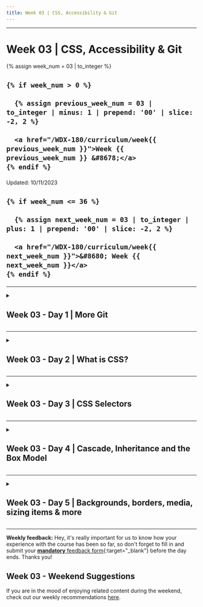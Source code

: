 ```yaml
---
title: Week 03 | CSS, Accessibility & Git
---
```


<hr class="mb-0">

<h1 id="{{ Week 03-CSS, Accessibility & Git | slugify }}">
  <span class="week-prefix">Week 03 |</span> CSS, Accessibility & Git
</h1>

<div class="week-controls">

  {% assign week_num = 03 | to_integer %}

  <h2 class="week-controls__previous_week">

    {% if week_num > 0 %}

      {% assign previous_week_num = 03 | to_integer | minus: 1 | prepend: '00' | slice: -2, 2 %}

      <a href="/WDX-180/curriculum/week{{ previous_week_num }}">Week {{ previous_week_num }} &#8678;</a>
    {% endif %}

  </h2>

  <span>Updated: 10/11/2023</span>

  <h2 class="week-controls__next_week">

    {% if week_num <= 36 %}

      {% assign next_week_num = 03 | to_integer | plus: 1 | prepend: '00' | slice: -2, 2 %}

      <a href="/WDX-180/curriculum/week{{ next_week_num }}">&#8680; Week {{ next_week_num }}</a>
    {% endif %}

  </h2>

</div>

---

<!-- Week 03 - Day 1 | More Git -->
<details markdown="1">
  <summary>
    <h2>
      <span class="summary-day">Week 03 - Day 1</span> | More Git</h2>
  </summary>

### Schedule


  - [Study](#study-plan)
  - [Exercises](#exercises)
  - [Extra Resources](#extra-resources)

### Study Plan

 About a week ago, you've learned about the infamous version control system (VCS) called Git. Definitely, one of the most important tools in your arsenal! Today, we are going to recap on what we've learned in the previous modules and later on we're going to focus on a much more realistic and everyday scenario that you're going to encounter as a web developer.

  First things first though. What have you learned so far?

  - What is Git
  - How to initialize a git repository on your local machine
  - How to commit new changes
  - How to create new branches
  - How to push your version to GitHub

  These are some of the basic concepts covered so far. If you feel like you are uncertain about some of the things above, don't worry! It takes time and lots of practice to learn and master git! You can always revisit old lectures and your personal notes! 

  Let's start by looking more into the remote repositories and get comfortable with some very important git concepts, terms and commands:

  - [Watch: **Git Remotes Fundamentals**](https://www.youtube.com/watch?v=5ctkqMqG6G4)
    - Duration: 11min

  Let's strengthen our confidence by watching a video that gives a solid explanation of branches and a basic local workflow of creating/deleting branches in about ten minutes.  

  - [Watch: **Git & GitHub Tutorial for Beginners #8 - Branches**](https://www.youtube.com/watch?v=QV0kVNvkMxc){:target="_blank"}
    - Duration: 10min
    - Level: Beginner
    - Captions: Yes

  ---



  **Practice time: New Feature List**

  Now that we freshened up our memory, let's take a few minutes and try to create a step-by-step list of the commands executed on our local repo, when we want to work on a new feature on a project. You're going to create a new Markdown file, named `new-feature-list.md`, containing your list! The structure of your file should be as below:

  ```markdown
  # Step-by-step list for a new feature

  - command1
  - action1
  - command2
  - action2
  ```

  > Note: It's a good practice to check the **status** of our repository after any alteration!!



  After you're finished with your list, do not forget to push it your `user` folder in your forked WDX repository!

  ---



  After you've finished the task above, make sure to **take a short break**, and get ready to dig deeper with the following content!

  - [Read: **Pull Requests and Merges**](resources/more_git/pull_requests_and_merges/index.md)

  In order to make it more clear to you, below you can watch a great video that represents a real-like scenario!

  - [Watch: **GITHUB PULL REQUEST, Branching, Merging & Team Workflow**](https://www.youtube.com/watch?v=oFYyTZwMyAg){:target="_blank"}
    - Duration: 11min
    - Level: Beginner
    - Captions: Yes

  **Practice time: Learn Git Branching**

  - Go through the [LearnGitBranching](https://learngitbranching.js.org/) interactive game and try to complete all the steps.

### Summary

  At the end of the day, you're gonna have a pretty good understanding of the Git VCS. However, with this tool you're gonna get better and better the more you use it and the more you make mistakes! Don't be afraid to fail! Even great mid-level and senior developers worldwide have serious issues with it. Git is a powerful tool, developed by a [genius](https://youtu.be/o8NPllzkFhE?t=343), who did not plan on making it easy for the rest of us. 

  **Understanding Git == becoming a better developer**

<!-- Exercises -->

### Extra Resources

  - [Read: **A look under the hood: how branches work in Git**](https://stackoverflow.blog/2021/04/05/a-look-under-the-hood-how-branches-work-in-git/){:target="_blank"}

  - [Read: **Git Branching - Branches in a Nutshell**](https://git-scm.com/book/en/v2/Git-Branching-Branches-in-a-Nutshell){:target="_blank"}

  > **Disclaimer**: These two articles are advanced for someone like you right now. You can always keep them for later and give them a read whenever you feel confident enough with Git, but we do highly recommend to give them a try nonetheless!



<!-- Sources and Attributions -->
  
</details>

<hr class="mt-1">

<!-- Week 03 - Day 2 | What is CSS? -->
<details markdown="1">
  <summary>
    <h2>
      <span class="summary-day">Week 03 - Day 2</span> | What is CSS?</h2>
  </summary>

### Schedule

  - [Study](#study-plan-1)
  - [Exercises](#exercises-1)
  - [Extra Resources](#extra-resources-1)

### Study Plan

  **TIP OF THE DAY:** During your coding journey, you will be constantly using the Browser Developer Tools _(aka DevTools)_ panel to inspect and debug your code, whether it's HTML, CSS or JavaScript. This [short video](https://www.youtube.com/watch?v=X65TAP8a530){:target="_blank"} will help you familiarize yourself with some common keyboard shortcuts that will open up the appropriate `DevTools` panel. 

  ---



  <!-- TODO: Turn this resource into a Module -->


  - [Read: **What is CSS?**](resources/css_first_steps/what_is_css/index.md){:target="_blank"}
    - Level: Beginner

  <!-- TODO: Turn this resource into a Module -->


  - [Read: **Getting started with CSS**](resources/css_first_steps/getting_started/index.md){:target="_blank"}
    - Level: Beginner

  <!-- TODO: Turn this resource into a Module -->


  - [Read: **How CSS is structured**](resources/css_first_steps/how_css_is_structured/index.md){:target="_blank"}
    - Level: Beginner

  <!-- TODO: Turn this resource into a Module -->


  - [Read: **How CSS works**](resources/css_first_steps/how_css_works/index.md){:target="_blank"}
    - Level: Beginner

### Summary

  Now that you've finished studying today's content, you've gained some more familiarity with the CSS language and its syntax. Move on to the exercises to get some basic experience using it.

### Exercises

  - [MDN's Assessment: **Styling a biography page**](exercises/styling_a_biography_page/index.md){:target="_blank"}

  **IMPORTANT:** Make sure to complete all the tasks found in the **daily Progress Sheet** and update the sheet accordingly. Once you've updated the sheet, don't forget to `commit` and `push`. The progress draft sheet for this day is: **/user/week03/progress/progress.draft.w03.d02.csv**

  You should **NEVER** update the `draft` sheets directly, but rather work on a copy of them according to the instructions [found here](../week01/resources/PROGRESS-WORKFLOW.md).


<!-- Extra Resources -->

### Sources and Attributions

  **Content is based on the following sources:**

  - **MDN:**
    - [Learn to style HTML with CSS](https://developer.mozilla.org/en-US/docs/Learn/CSS){:target="_blank"} [(Permalink)](https://github.com/mdn/content/blob/a77137e6239ef445ac67b2ffb7067d6332907910/files/en-us/learn/css/index.md){:target="_blank"}
    - [Styling a biography page](https://developer.mozilla.org/en-US/docs/Learn/CSS/First_steps/Styling_a_biography_page){:target="_blank"} [(Permalink)](https://github.com/mdn/content/blob/a77137e6239ef445ac67b2ffb7067d6332907910/files/en-us/learn/css/first_steps/styling_a_biography_page/index.md){:target="_blank"}
  
</details>

<hr class="mt-1">

<!-- Week 03 - Day 3 | CSS Selectors -->
<details markdown="1">
  <summary>
    <h2>
      <span class="summary-day">Week 03 - Day 3</span> | CSS Selectors</h2>
  </summary>

### Schedule

  - [Study](#study-plan-2)
  - [Exercises](#exercises-2)
  - [Extra Resources](#extra-resources-2)

### Study Plan

  Now that you've gained familiarity with the language and its syntax, and got some basic experience using it, it's time to dive a bit deeper. **CSS Selectors** is the part of CSS that defines which element(s) will be `selected` from the HTML page and what styling rules will be applied to them. Let's see them in detail:

  - Let's start by watching a super quick intro to [**CSS Selectors**](https://www.youtube.com/watch?v=rLZWAGrY6cU) just to get a first taste of what they are.

  Now let's dive deeper into CSS Selectors _(because nobody became a professional Web developer by watching 1-minute coding videos)_.

  - [Read: **CSS Selectors**](resources/css_building_blocks/css_selectors/index.md){:target="_blank"}
    - Level: Beginner
  
  - [Read: **Type, class, and ID selectors**](resources/css_building_blocks/css_selectors/type_class_and_id_selectors/index.md){:target="_blank"}
    - Level: Beginner
  
  - [Read: **Attribute Selectors**](resources/css_building_blocks/css_selectors/attribute_selectors/index.md){:target="_blank"}
    - Level: Beginner
  
  - [Read: **Pseudo-classes and Pseudo-elements**](resources/css_building_blocks/css_selectors/pseudo-classes_and_pseudo-elements/index.md){:target="_blank"}
    - Level: Beginner
  
  - [Read: **Combinators**](resources/css_building_blocks/css_selectors/combinators/index.md){:target="_blank"}
    - Level: Beginner

  Let's recap CSS Selectors by watching Kyle (from `WebDevSimplified`) going through every CSS Selector in his [**Learn Every CSS Selector In 20 Minutes**](https://www.youtube.com/watch?v=l1mER1bV0N0){:target="_blank"} video. 

  ---


  **Still confused?** Let's try this [**little tool**](/WDX-180/resources/css/selectors-explained/index.html){:target="_blank"} that explains CSS selectors. If you find this tool useful, keep a bookmark and please don't forget to star the [author's repo](https://github.com/KittyGiraudel/selectors-explained){:target="_blank"}.

  ![](./assets/selectors-explained.jpg)

### Summary

  Now that you've finished studying this Module's content, you've learned about a wide variety of CSS selectors that are available, allowing for fine-grained precision when selecting elements to style in a Web page. It's time to put this information to the test with the following exercises!

### Exercises

  - Let's quickly practice some CSS Selectors [here](/WDX-180/resources/css/css-selector-game/index.html){:target="_blank"}.

  - [Play: **CSS Diner**](https://flukeout.github.io/){:target="_blank"}
    - An awesome exercise as a game, consisting of 32 levels to help you understand how CSS selectors work, in a very fun way!
    - Take a screenshot of the max level you have successfully completed, name it `completed-level.png` and move it to folder `user/week03/exercises/day03/`

  - [MDN's Assessment: **Test your skills: Selectors**](exercises/selectors_tasks/index.md)

  As for the CSS Diner, if you've  enjoyed the experience and it has helped you learn something, do not forget to star (⭐) the [repo](https://github.com/flukeout/css-diner){:target="_blank"} of this awesome game!

  **IMPORTANT:** Make sure to complete all the tasks found in the **daily Progress Sheet** and update the sheet accordingly. Once you've updated the sheet, don't forget to `commit` and `push`. The progress draft sheet for this day is: **/user/week03/progress/progress.draft.w03.d03.csv**

  You should **NEVER** update the `draft` sheets directly, but rather work on a copy of them according to the instructions [found here](../week01/resources/PROGRESS-WORKFLOW.md).


<!-- Extra Resources -->

### Sources and Attributions

  **Content is based on the following sources:**

  - [The CSS-Selector-Game](https://github.com/toolness/css-selector-game) _(Please give the original author a star!)_

  - [Selectors Explained: A CSS selector to plain English translator](https://github.com/KittyGiraudel/selectors-explained)

  - **MDN:**
    - [CSS Selectors](https://developer.mozilla.org/en-US/docs/Learn/CSS/Building_blocks/Selectors){:target="_blank"}
    - [Type, class, and ID selectors](https://developer.mozilla.org/en-US/docs/Learn/CSS/Building_blocks/Selectors/Type_Class_and_ID_Selectors){:target="_blank"}
    - [Attribute Selectors](https://developer.mozilla.org/en-US/docs/Learn/CSS/Building_blocks/Selectors/Attribute_selectors){:target="_blank"}
    - [Pseudo-classes and pseudo-elements](https://developer.mozilla.org/en-US/docs/Learn/CSS/Building_blocks/Selectors/Pseudo-classes_and_pseudo-elements){:target="_blank"}
    - [Combinators](https://developer.mozilla.org/en-US/docs/Learn/CSS/Building_blocks/Selectors/Combinators){:target="_blank"}
    - [Test your skills: Selectors](https://developer.mozilla.org/en-US/docs/Learn/CSS/Building_blocks/Selectors/Selectors_Tasks){:target="_blank"} [(Permalink)](https://github.com/mdn/content/blob/a77137e6239ef445ac67b2ffb7067d6332907910/files/en-us/learn/css/building_blocks/selectors/selectors_tasks/index.md){:target="_blank"}
  - **CSS Diner:**
    - [CSS Diner Github Repo](https://github.com/flukeout/css-diner){:target="_blank"}
  
</details>

<hr class="mt-1">

<!-- Week 03 - Day 4 | Cascade, Inheritance and the Box Model -->
<details markdown="1">
  <summary>
    <h2>
      <span class="summary-day">Week 03 - Day 4</span> | Cascade, Inheritance and the Box Model</h2>
  </summary>

### Schedule

  - [Study](#study-plan-3)
  - [Exercises](#exercises-3)
  - [Extra Resources](#extra-resources-3)

### Study Plan

  The aim of this lesson is to develop your understanding of some of the most fundamental concepts of CSS — **cascade, specificity, and inheritance** — which control how CSS is applied to HTML and how conflicts are resolved.

  - [Read: **Cascade and Inheritance**](resources/css_building_blocks/cascade_and_inheritance/index.md){:target="_blank"}
    - Level: Beginner

  **The Box Model**

  In a web page, **every element is rendered as a rectangular box**. The box model describes how the element’s content, padding, border, and margin determine the space occupied by the element and its relation to other elements in the page.

  Depending on the element’s display property, its box may be one of two types: a **block box** or an **inline box**. 

  - [Watch: **The box model for beginners web design tutorial**](https://www.youtube.com/watch?v=MrAnu4zdjjY){:target="_blank"} to get a first quick taste of the **Box Model**.
    - **Duration:** 2min 

  - [Watch: **Learn CSS Box Model In 8 Minutes**](https://www.youtube.com/watch?v=rIO5326FgPE){:target="_blank"} to get a better, more detailed overview of the Box Model.
    - **Duration:** 8min 

  - [Read: **The box model**](resources/css_building_blocks/the_box_model/index.md){:target="_blank"}
    - Level: Beginner

### Summary

  Now that you've finished studying today's content, you have a better understanding of the most fundamental concepts of CSS. It's time to put this information to the test with the following exercise!

### Exercises

  - [MDN's Assessment: **Test your skills: The Cascade**](exercises/cascade_tasks/index.md){:target="_blank"}

  - [MDN's Assessment: **Test your skills: The box model**](exercises/box_model_tasks/index.md){:target="_blank"}

  **IMPORTANT:** Make sure to complete all the tasks found in the **daily Progress Sheet** and update the sheet accordingly. Once you've updated the sheet, don't forget to `commit` and `push`. The progress draft sheet for this day is: **/user/week03/progress/progress.draft.w03.d04.csv**

  You should **NEVER** update the `draft` sheets directly, but rather work on a copy of them according to the instructions [found here](../week01/resources/PROGRESS-WORKFLOW.md).


<!-- Extra Resources -->

### Sources and Attributions

  **Content is based on the following sources:**

  - [Understanding the CSS box model for inline elements](https://hacks.mozilla.org/2015/03/understanding-inline-box-model/)

  - **MDN**
    - [Cascade, specificity, and inheritance](https://developer.mozilla.org/en-US/docs/Learn/CSS/Building_blocks/Cascade_and_inheritance){:target="_blank"} [(Permalink)](https://github.com/mdn/content/blob/529a4466f00f0f29e11716313a3ceb1f9ce5ce76/files/en-us/learn/css/building_blocks/cascade_and_inheritance/index.md){:target="_blank"}
    - [Test your skills: The Cascade](https://developer.mozilla.org/en-US/docs/Learn/CSS/Building_blocks/Cascade_tasks){:target="_blank"} [(Permalink)](https://github.com/mdn/content/blob/529a4466f00f0f29e11716313a3ceb1f9ce5ce76/files/en-us/learn/css/building_blocks/cascade_tasks/index.md){:target="_blank"}
    - [The box model](https://developer.mozilla.org/en-US/docs/Learn/CSS/Building_blocks/The_box_model){:target="_blank"} [(Permalink)](https://github.com/mdn/content/blob/529a4466f00f0f29e11716313a3ceb1f9ce5ce76/files/en-us/learn/css/building_blocks/the_box_model/index.md){:target="_blank"}
    - [Test your skills: The box model](https://developer.mozilla.org/en-US/docs/Learn/CSS/Building_blocks/Box_Model_Tasks){:target="_blank"} [(Permalink)](https://github.com/mdn/content/blob/529a4466f00f0f29e11716313a3ceb1f9ce5ce76/files/en-us/learn/css/building_blocks/box_model_tasks/index.md){:target="_blank"}

  
</details>

<hr class="mt-1">

<!-- Week 03 - Day 5 | Backgrounds, borders, media, sizing items & more -->
<details markdown="1">
  <summary>
    <h2>
      <span class="summary-day">Week 03 - Day 5</span> | Backgrounds, borders, media, sizing items & more</h2>
  </summary>

### Schedule

  - [Study](#study-plan-4)
  - [Exercises](#exercises-4)
  - [Extra Resources](#extra-resources-4)

### Study Plan

  ![](assets/css.bg.media.sizing.png)

  **CSS**

  - [Watch: **CSS Borders in 1 Minute**](https://www.youtube.com/watch?v=JYv_jNYV2R8){:target="_blank"}
    - Level: Beginner
  
  - [Watch: **Border radius - CSS Tutorial for beginners in 1 Minute**](https://www.youtube.com/watch?v=Th1fXtFjhJ4){:target="_blank"}
    - Level: Beginner

  - [Read: **Backgrounds and borders**](resources/css_building_blocks/backgrounds_and_borders/index.md){:target="_blank"}
    - Level: Beginner

  - Quick taste of CSS Overflow with [**this video**](https://www.youtube.com/watch?v=LMLwvJvnsZE){:target="_blank"}. Then dive deeper with the MDN guide.

  - [Read: **Overflowing Content**](resources/css_building_blocks/overflowing_content/index.md){:target="_blank"}
    - Level: Beginner

  CSS has some [absolute sizing units](https://www.youtube.com/watch?v=RvW5rXuFDGU){:target="_blank"} along with some [relative sizing units](https://www.youtube.com/watch?v=HdSm-aDTes8){:target="_blank"}. Oh, and don't forget [these guys too](https://www.youtube.com/watch?v=N4Mt32GkBSI){:target="_blank"}. 

  - [Read: **CSS values and units**](resources/css_building_blocks/values_and_units/index.md){:target="_blank"}
    - Level: Beginner

  - [Read: **Sizing items in css**](resources/css_building_blocks/sizing_items_in_css/index.md){:target="_blank"}
    - Level: Beginner

  - [Read: **Images, media, and form elements**](resources/css_building_blocks/images_media_form_elements/index.md){:target="_blank"}
    - Level: Beginner

  **CSS & Accessibility**

  Among the things that a Frontend developer must always check, to ensure web accessibility, is `Color Contrast`.

  Most of the times, this means that the background (the `background-color` property in CSS) and foreground color (the `color` property in CSS) combination used on our HTML elements must ideally pass the WCAG AA and/or AAA tests.

  - [Read: **About Color Contrast and Accessibility**](./resources/color_contrast/index.md)
    - Level: Beginner

### Summary

  We've covered quite a lot here. Don't miss out on proving your knowledge on the exercises below!

### Exercises

  - [MDN's Assessment: **Test your skills: Backgrounds and borders**](exercises/test_your_skills_backgrounds_and_borders/index.md){:target="_blank"}

  - [MDN's Assessment: **Test your skills: Overflow**](exercises/overflow_tasks/index.md){:target="_blank"}

  - [MDN's Assessment: **Test your skills: Values and units**](exercises/values_tasks/index.md){:target="_blank"}

  - [MDN's Assessment: **Test your skills: Sizing**](exercises/sizing_tasks/index.md){:target="_blank"}

  - [MDN's Assessment: **Test your skills: Images and form elements**](exercises/images_tasks/index.md){:target="_blank"}

  **IMPORTANT:** Make sure to complete all the tasks found in the **daily Progress Sheet** and update the sheet accordingly. Once you've updated the sheet, don't forget to `commit` and `push`. The progress draft sheet for this day is: **/user/week03/progress/progress.draft.w03.d05.csv**

  You should **NEVER** update the `draft` sheets directly, but rather work on a copy of them according to the instructions [found here](../week01/resources/PROGRESS-WORKFLOW.md).


<!-- Extra Resources -->

### Sources and Attributions

  **Content is based on the following sources:**

  - **MDN**
    - [Backgrounds and borders](https://developer.mozilla.org/en-US/docs/Learn/CSS/Building_blocks/Backgrounds_and_borders){:target="_blank"} [(Permalink)](https://github.com/mdn/content/blob/529a4466f00f0f29e11716313a3ceb1f9ce5ce76/files/en-us/learn/css/building_blocks/backgrounds_and_borders/index.md){:target="_blank"}
    - [Test your skills: Backgrounds and borders](https://developer.mozilla.org/en-US/docs/Learn/CSS/Building_blocks/Test_your_skills_backgrounds_and_borders){:target="_blank"} [(Permalink)](https://github.com/mdn/content/blob/529a4466f00f0f29e11716313a3ceb1f9ce5ce76/files/en-us/learn/css/building_blocks/test_your_skills_backgrounds_and_borders/index.md){:target="_blank"}
    - [Overflowing Content](https://developer.mozilla.org/en-US/docs/Learn/CSS/Building_blocks/Overflowing_content){:target="_blank"} [(Permalink)](https://github.com/mdn/content/blob/b2a5f62d66b4e3d71704017d0fab7ad710e68057/files/en-us/learn/css/building_blocks/overflowing_content/index.md){:target="_blank"}
    - [Test yours skills: Overflow](https://developer.mozilla.org/en-US/docs/Learn/CSS/Building_blocks/Overflow_Tasks){:target="_blank"} [(Permalink)](https://github.com/mdn/content/blob/d45f6c3733728f0eefdb7fd4b9a84c4858b35fd1/files/en-us/learn/css/building_blocks/overflow_tasks/index.md){:target="_blank"}
    - [CSS values and units](https://developer.mozilla.org/en-US/docs/Learn/CSS/Building_blocks/Values_and_units){:target="_blank"} [(Permalink)](https://github.com/mdn/content/blob/6dc60c265c35440871208490fa8924e4696f5610/files/en-us/learn/css/building_blocks/values_and_units/index.md){:target="_blank"}
    - [Test your skills: Values and units](https://developer.mozilla.org/en-US/docs/Learn/CSS/Building_blocks/Values_tasks){:target="_blank"} [(Permalink)](https://github.com/mdn/content/blob/6dc60c265c35440871208490fa8924e4696f5610/files/en-us/learn/css/building_blocks/values_tasks/index.md){:target="_blank"}
    - [Sizing items in CSS](https://developer.mozilla.org/en-US/docs/Learn/CSS/Building_blocks/Sizing_items_in_CSS){:target="_blank"} [(Permalink)](https://github.com/mdn/content/blob/de7d710496266ccf4fce5ade75a67e6605f60ce5/files/en-us/learn/css/building_blocks/sizing_items_in_css/index.md){:target="_blank"}
    - [Test your skills: Sizing](https://developer.mozilla.org/en-US/docs/Learn/CSS/Building_blocks/Sizing_tasks){:target="_blank"} [(Permalink)](https://github.com/mdn/content/blob/de7d710496266ccf4fce5ade75a67e6605f60ce5/files/en-us/learn/css/building_blocks/sizing_tasks/index.md){:target="_blank"}
    - [Images, media, and form elements](https://developer.mozilla.org/en-US/docs/Learn/CSS/Building_blocks/Images_media_form_elements){:target="_blank"} [(Permalink)](https://github.com/mdn/content/blob/bffe6c3486fa8cbaa2291a5e1cd67f704cf483bf/files/en-us/learn/css/building_blocks/images_media_form_elements/index.md){:target="_blank"}
    - [Test your skills: Images and form elements](https://developer.mozilla.org/en-US/docs/Learn/CSS/Building_blocks/Images_tasks){:target="_blank"} [(Permalink)](https://github.com/mdn/content/blob/bffe6c3486fa8cbaa2291a5e1cd67f704cf483bf/files/en-us/learn/css/building_blocks/images_tasks/index.md){:target="_blank"}

  
</details>


<hr class="mt-1">

**Weekly feedback:** Hey, it's really important for us to know how your experience with the course has been so far, so don't forget to fill in and submit your [**mandatory** feedback form](https://forms.gle/S6Zg3bbS2uuwsSZF9){:target="_blank"} before the day ends. Thanks you!

## Week 03 - Weekend Suggestions

If you are in the mood of enjoying related content during the weekend, check out our weekly recommendations [here](WEEKEND.md).